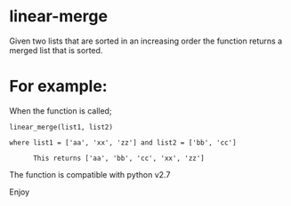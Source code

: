 # linear-merge

Given two lists that are sorted in an increasing order the function returns a merged list that is sorted.

# For example:

When the function is called;
    
    linear_merge(list1, list2)
    
    where list1 = ['aa', 'xx', 'zz'] and list2 = ['bb', 'cc']
                    
          This returns ['aa', 'bb', 'cc', 'xx', 'zz']

The function is compatible with python v2.7

Enjoy
